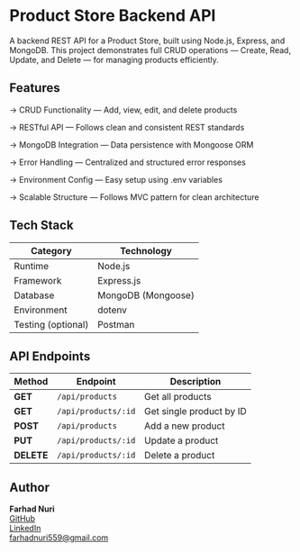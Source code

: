 # Product Store Backend API

A backend REST API for a Product Store, built using Node.js, Express, and MongoDB.
This project demonstrates full CRUD operations — Create, Read, Update, and Delete — for managing products efficiently.

## Features

-> CRUD Functionality — Add, view, edit, and delete products

-> RESTful API — Follows clean and consistent REST standards

-> MongoDB Integration — Data persistence with Mongoose ORM

-> Error Handling — Centralized and structured error responses

-> Environment Config — Easy setup using .env variables

-> Scalable Structure — Follows MVC pattern for clean architecture


## Tech Stack

| Category           | Technology               |
| ------------------ | ------------------------ |
| Runtime            | Node.js                  |
| Framework          | Express.js               |
| Database           | MongoDB (Mongoose)       |
| Environment        | dotenv                   |
| Testing (optional) | Postman                  |


## API Endpoints

| Method     | Endpoint            | Description              |
| ---------- | ------------------- | ------------------------ |
| **GET**    | `/api/products`     | Get all products         |
| **GET**    | `/api/products/:id` | Get single product by ID |
| **POST**   | `/api/products`     | Add a new product        |
| **PUT**    | `/api/products/:id` | Update a product         |
| **DELETE** | `/api/products/:id` | Delete a product         |


## Author

<b>Farhad Nuri</b><br>
<a href="https://github.com/nuri6312">GitHub</a><br>
<a href="https://www.linkedin.com/in/farhad-nuri-ba99a62a5/">LinkedIn</a><br>
farhadnuri559@gmail.com

